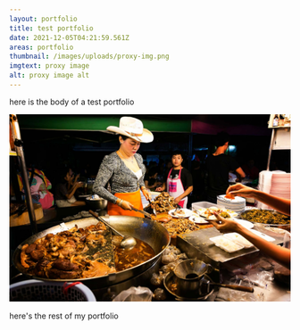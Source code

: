 ```yaml
---
layout: portfolio
title: test portfolio
date: 2021-12-05T04:21:59.561Z
areas: portfolio
thumbnail: /images/uploads/proxy-img.png
imgtext: proxy image
alt: proxy image alt
---
```

here is the body of a test portfolio

![](/images/uploads/cowboyhatlady.jpg)

here's the rest of my portfolio